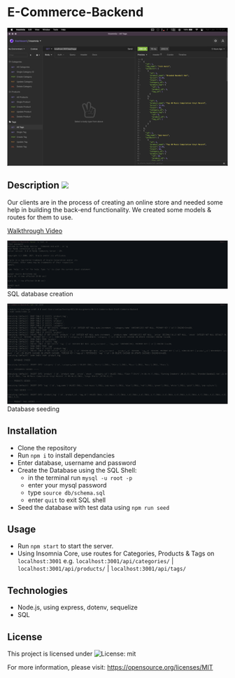 # E-Commerce-Backend

![Screen Shot](assets/E-Commerce01.png)

## Description ![](https://img.shields.io/badge/License-MIT-yellow.svg)
Our clients are in the process of creating an online store and needed some help in building the back-end functionality.  We created some models & routes for them to use.

[Walkthrough Video](https://drive.google.com/file/d/1mWCLKPy30O50la0oHR80dt8Vlf_5rtJa/view?usp=sharing)

![Screenshot](assets/E-Commerce02.png)
SQL database creation

![Screenshot](assets/E-Commerce03.png)
Database seeding

## Installation
- Clone the repository
- Run ```npm i``` to install dependancies
- Enter database, username and password
- Create the Database using the SQL Shell:
    - in the terminal run ```mysql -u root -p```
    - enter your mysql password
    - type ```source db/schema.sql```
    - enter ```quit``` to exit SQL shell
- Seed the database with test data using ```npm run seed```

## Usage  
- Run ```npm start``` to start the server.
- Using Insomnia Core, use routes for Categories, Products & Tags on ```localhost:3001``` e.g. ```localhost:3001/api/categories/``` | ```localhost:3001/api/products/``` | ```localhost:3001/api/tags/```


## Technologies
- Node.js, using express, dotenv, sequelize
- SQL

## License 
This project is licensed under ![License: mit](https://img.shields.io/badge/License-MIT-yellow.svg)

For more information, please visit: https://opensource.org/licenses/MIT
